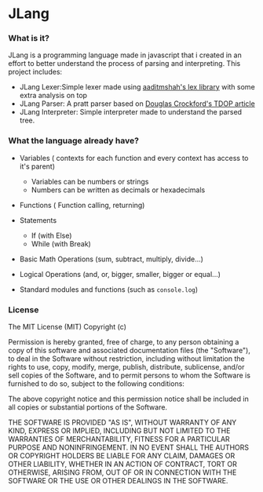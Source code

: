 # JLang

### What is it?
JLang is a programming language made in javascript that i created
in an effort to better understand the process of parsing and
interpreting. This project includes:
* JLang Lexer:Simple lexer made using [aaditmshah's
lex library](https://github.com/aaditmshah/lexer) with some extra
analysis on top
* JLang Parser: A pratt parser based on [Douglas Crockford's
TDOP article](http://javascript.crockford.com/tdop/tdop.html)
* JLang Interpreter: Simple interpreter made to understand
the parsed tree.

### What the language already have?

* Variables ( contexts for each function and every context
has access to it's parent)
    * Variables can be numbers or strings
    * Numbers can be written as decimals or hexadecimals
* Functions ( Function calling, returning)
* Statements
    * If (with Else)
    * While (with Break)

* Basic Math Operations (sum, subtract, multiply, divide...)
* Logical Operations (and, or, bigger, smaller, bigger or equal...)
* Standard modules and functions (such as `console.log`)


### License
The MIT License (MIT)
Copyright (c) <year> <copyright holders>

Permission is hereby granted, free of charge, to any person obtaining a copy of this software and associated documentation files (the "Software"), to deal in the Software without restriction, including without limitation the rights to use, copy, modify, merge, publish, distribute, sublicense, and/or sell copies of the Software, and to permit persons to whom the Software is furnished to do so, subject to the following conditions:

The above copyright notice and this permission notice shall be included in all copies or substantial portions of the Software.

THE SOFTWARE IS PROVIDED "AS IS", WITHOUT WARRANTY OF ANY KIND, EXPRESS OR IMPLIED, INCLUDING BUT NOT LIMITED TO THE WARRANTIES OF MERCHANTABILITY, FITNESS FOR A PARTICULAR PURPOSE AND NONINFRINGEMENT. IN NO EVENT SHALL THE AUTHORS OR COPYRIGHT HOLDERS BE LIABLE FOR ANY CLAIM, DAMAGES OR OTHER LIABILITY, WHETHER IN AN ACTION OF CONTRACT, TORT OR OTHERWISE, ARISING FROM, OUT OF OR IN CONNECTION WITH THE SOFTWARE OR THE USE OR OTHER DEALINGS IN THE SOFTWARE.